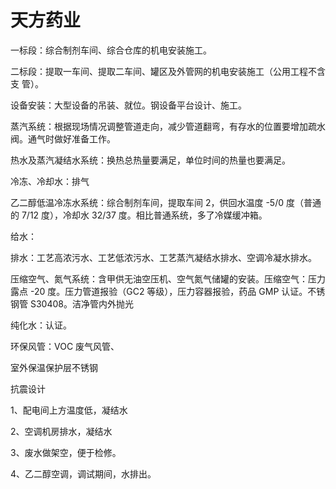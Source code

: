 # 天方药业

一标段：综合制剂车间、综合仓库的机电安装施工。

二标段：提取一车间、提取二车间、罐区及外管网的机电安装施工（公用工程不含支
管）。

设备安装：大型设备的吊装、就位。钢设备平台设计、施工。

蒸汽系统：根据现场情况调整管道走向，减少管道翻弯，有存水的位置要增加疏水阀。通气时做好准备工作。

热水及蒸汽凝结水系统：换热总热量要满足，单位时间的热量也要满足。

冷冻、冷却水：排气

乙二醇低温冷冻水系统：综合制剂车间，提取车间 2，供回水温度 -5/0 度（普通的 7/12 度），冷却水 32/37 度。相比普通系统，多了冷媒缓冲箱。

给水：

排水：工艺高浓污水、工艺低浓污水、工艺蒸汽凝结水排水、空调冷凝水排水。

压缩空气、氮气系统：含甲供无油空压机、空气氮气储罐的安装。压缩空气：压力露点 -20 度。压力管道报验（GC2 等级），压力容器报验，药品 GMP 认证。不锈钢管 S30408。洁净管内外抛光

纯化水：认证。

环保风管：VOC 废气风管、

室外保温保护层不锈钢

抗震设计

1、配电间上方温度低，凝结水

2、空调机房排水，凝结水

3、废水做架空，便于检修。

4、乙二醇空调，调试期间，水排出。
